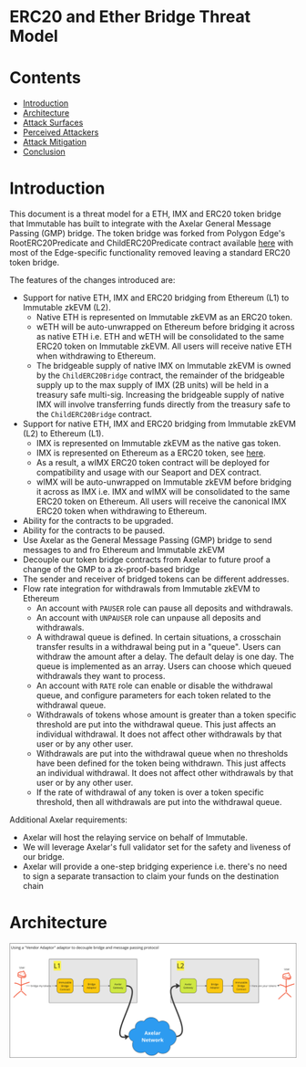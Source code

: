 # ERC20 and Ether Bridge Threat Model

# Contents

- [Introduction](#introduction)
- [Architecture](#architecture)
- [Attack Surfaces](#attack-surfaces)
- [Perceived Attackers](#preceived-attackers)
- [Attack Mitigation](#attack-mitigation)
- [Conclusion](#conclusion)

# Introduction

This document is a threat model for a ETH, IMX and ERC20 token bridge that Immutable has built to integrate with the Axelar General Message Passing (GMP) bridge. The token bridge was forked from Polygon Edge's RootERC20Predicate and ChildERC20Predicate contract available [here](https://github.com/0xPolygon/core-contracts) with most of the Edge-specific functionality removed leaving a standard ERC20 token bridge.

The features of the changes introduced are:
- Support for native ETH, IMX and ERC20 bridging from Ethereum (L1) to Immutable zkEVM (L2).
  - Native ETH is represented on Immutable zkEVM as an ERC20 token. 
  - wETH will be auto-unwrapped on Ethereum before bridging it across as native ETH i.e. ETH and wETH will be consolidated to the same ERC20 token on Immutable zkEVM. All users will receive native ETH when withdrawing to Ethereum.
  - The bridgeable supply of native IMX on Immutable zkEVM is owned by the `ChildERC20Bridge` contract, the remainder of the bridgeable supply up to the max supply of IMX (2B units) will be held in a treasury safe multi-sig. Increasing the bridgeable supply of native IMX will involve transferring funds directly from the treasury safe to the `ChildERC20Bridge` contract.
- Support for native ETH, IMX and ERC20 bridging from Immutable zkEVM (L2) to Ethereum (L1).
  - IMX is represented on Immutable zkEVM as the native gas token.
  - IMX is represented on Ethereum as a ERC20 token, see [here](https://etherscan.io/token/0xf57e7e7c23978c3caec3c3548e3d615c346e79ff).
  - As a result, a wIMX ERC20 token contract will be deployed for compatibility and usage with our Seaport and DEX contract.
  - wIMX will be auto-unwrapped on Immutable zkEVM before bridging it across as IMX i.e. IMX and wIMX will be consolidated to the same ERC20 token on Ethereum. All users will receive the canonical IMX ERC20 token when withdrawing to Ethereum.
- Ability for the contracts to be upgraded.
- Ability for the contracts to be paused.
- Use Axelar as the General Message Passing (GMP) bridge to send messages to and fro Ethereum and Immutable zkEVM
- Decouple our token bridge contracts from Axelar to future proof a change of the GMP to a zk-proof-based bridge
- The sender and receiver of bridged tokens can be different addresses.
- Flow rate integration for withdrawals from Immutable zkEVM to Ethereum
  - An account with `PAUSER` role can pause all deposits and withdrawals.
  - An account with `UNPAUSER` role can unpause all deposits and withdrawals.
  - A withdrawal queue is defined. In certain situations, a crosschain transfer
    results in a withdrawal being put in a "queue". Users can withdraw the amount
    after a delay. The default delay is one day. The queue is implemented as an
    array. Users can choose which queued withdrawals they want to process.
  - An account with `RATE` role can enable or disable the withdrawal queue, and
    configure parameters for each token related to the withdrawal queue.
  - Withdrawals of tokens whose amount is greater than a token specific threshold are
    put into the withdrawal queue. This just affects an individual withdrawal. It does
    not affect other withdrawals by that user or by any other user.
  - Withdrawals are put into the withdrawal queue when no thresholds have been defined
    for the token being withdrawn. This just affects an individual withdrawal. It does
    not affect other withdrawals by that user or by any other user.
  - If the rate of withdrawal of any token is over a token specific threshold, then all
    withdrawals are put into the withdrawal queue.
  

Additional Axelar requirements:
- Axelar will host the relaying service on behalf of Immutable. 
- We will leverage Axelar's full validator set for the safety and liveness of our bridge.
- Axelar will provide a one-step bridging experience i.e. there's no need to sign a separate transaction to claim your funds on the destination chain

# Architecture 

![Top-level bridge architecture](./202311-threat-model-immutable-bridge-diagrams/top-level-architecture.png)